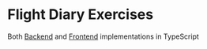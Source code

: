 # Flight Diary Exercises

Both [Backend](./flight-diary-backend/) and [Frontend](./flight-diary-frontend/) implementations in TypeScript
